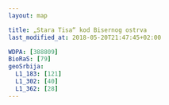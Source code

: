 ```yaml
---
layout: map

title: „Stara Tisa“ kod Bisernog ostrva
last_modified_at: 2018-05-20T21:47:45+02:00

WDPA: [388809]
BioRaS: [79]
geoSrbija:
  L1_183: [121]
  L1_302: [40]
  L1_362: [28]
---
```

